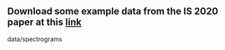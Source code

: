 

## Download some example data from the IS 2020 paper at this <a href="https://drive.google.com/drive/folders/1tuRzAswDeJQN2Cvn690tDCif3qz6JKyE?usp=sharing">link</a>

data/spectrograms
